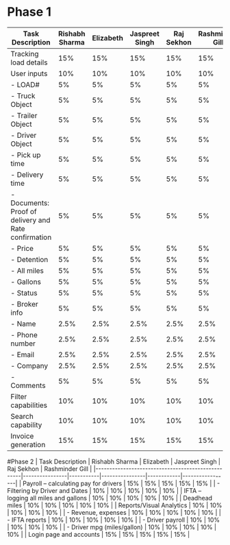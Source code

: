 # Phase 1
| Task Description                                  | Rishabh Sharma | Elizabeth | Jaspreet Singh | Raj Sekhon | Rashminder Gill |
|---------------------------------------------------|----------------|-----------|----------------|------------|-----------------|
| Tracking load details                             | 15%            | 15%       | 15%            | 15%        | 15%             |
| User inputs                                       | 10%            | 10%       | 10%            | 10%        | 10%             |
| - LOAD#                                           | 5%             | 5%        | 5%             | 5%         | 5%              |
| - Truck Object                                    | 5%             | 5%        | 5%             | 5%         | 5%              |
| - Trailer Object                                  | 5%             | 5%        | 5%             | 5%         | 5%              |
| - Driver Object                                   | 5%             | 5%        | 5%             | 5%         | 5%              |
| - Pick up time                                    | 5%             | 5%        | 5%             | 5%         | 5%              |
| - Delivery time                                   | 5%             | 5%        | 5%             | 5%         | 5%              |
| - Documents: Proof of delivery and Rate confirmation | 5%             | 5%        | 5%             | 5%         | 5%              |
| - Price                                           | 5%             | 5%        | 5%             | 5%         | 5%              |
| - Detention                                       | 5%             | 5%        | 5%             | 5%         | 5%              |
| - All miles                                      | 5%             | 5%        | 5%             | 5%         | 5%              |
| - Gallons                                        | 5%             | 5%        | 5%             | 5%         | 5%              |
| - Status                                         | 5%             | 5%        | 5%             | 5%         | 5%              |
| - Broker info                                   | 5%             | 5%        | 5%             | 5%         | 5%              |
|   - Name                                        | 2.5%           | 2.5%      | 2.5%           | 2.5%       | 2.5%            |
|   - Phone number                               | 2.5%           | 2.5%      | 2.5%           | 2.5%       | 2.5%            |
|   - Email                                      | 2.5%           | 2.5%      | 2.5%           | 2.5%       | 2.5%            |
|   - Company                                    | 2.5%           | 2.5%      | 2.5%           | 2.5%       | 2.5%            |
| - Comments                                      | 5%             | 5%        | 5%             | 5%         | 5%              |
| Filter capabilities                              | 10%            | 10%       | 10%            | 10%        | 10%             |
| Search capability                                | 10%            | 10%       | 10%            | 10%        | 10%             |
| Invoice generation                               | 15%            | 15%       | 15%            | 15%        | 15%             |

#Phase 2
| Task Description                                  | Rishabh Sharma | Elizabeth | Jaspreet Singh | Raj Sekhon | Rashminder Gill |
|---------------------------------------------------|----------------|-----------|----------------|------------|-----------------|
| Payroll – calculating pay for drivers             | 15%            | 15%       | 15%            | 15%        | 15%             |
| - Filtering by Driver and Dates                   | 10%            | 10%       | 10%            | 10%        | 10%             |
| IFTA – logging all miles and gallons              | 10%            | 10%       | 10%            | 10%        | 10%             |
| Deadhead miles                                    | 10%            | 10%       | 10%            | 10%        | 10%             |
| Reports/Visual Analytics                          | 10%            | 10%       | 10%            | 10%        | 10%             |
| - Revenue, expenses                               | 10%            | 10%       | 10%            | 10%        | 10%             |
| - IFTA reports                                   | 10%            | 10%       | 10%            | 10%        | 10%             |
| - Driver payroll                                 | 10%            | 10%       | 10%            | 10%        | 10%             |
| - Driver mpg (miles/gallon)                      | 10%            | 10%       | 10%            | 10%        | 10%             |
| Login page and accounts                           | 15%            | 15%       | 15%            | 15%        | 15%             |
